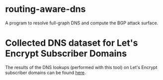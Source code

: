 # routing-aware-dns
A program to resolve full-graph DNS and compute the BGP attack surface.

# Collected DNS dataset for Let's Encrypt Subscriber Domains

The results of the DNS lookups (performed with this tool) on Let's Encrypt subscriber domains can be found [here](https://dns-lookup-data.s3.amazonaws.com/dns_lookups_daily.tar.gz).
